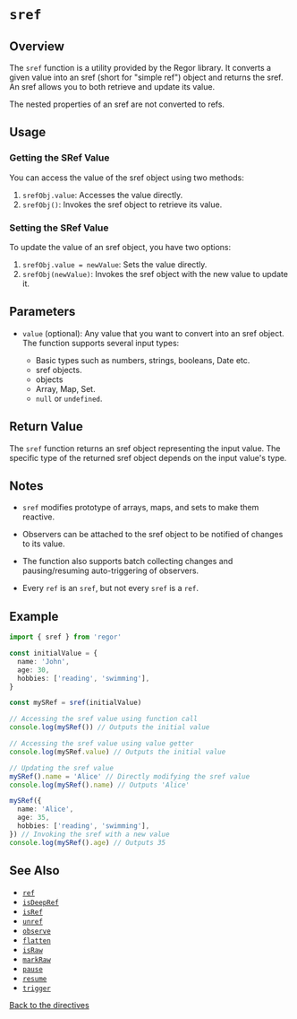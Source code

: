 # `sref`

## Overview

The `sref` function is a utility provided by the Regor library. It converts a given value into an sref (short for "simple ref") object and returns the sref. An sref allows you to both retrieve and update its value.

The nested properties of an sref are not converted to refs.

## Usage

### Getting the SRef Value

You can access the value of the sref object using two methods:

1. `srefObj.value`: Accesses the value directly.
2. `srefObj()`: Invokes the sref object to retrieve its value.

### Setting the SRef Value

To update the value of an sref object, you have two options:

1. `srefObj.value = newValue`: Sets the value directly.
2. `srefObj(newValue)`: Invokes the sref object with the new value to update it.

## Parameters

- `value` (optional): Any value that you want to convert into an sref object. The function supports several input types:

  - Basic types such as numbers, strings, booleans, Date etc.
  - sref objects.
  - objects
  - Array, Map, Set.
  - `null` or `undefined`.

## Return Value

The `sref` function returns an sref object representing the input value. The specific type of the returned sref object depends on the input value's type.

## Notes

- `sref` modifies prototype of arrays, maps, and sets to make them reactive.

- Observers can be attached to the sref object to be notified of changes to its value.

- The function also supports batch collecting changes and pausing/resuming auto-triggering of observers.
- Every `ref` is an `sref`, but not every `sref` is a `ref`.

## Example

```ts
import { sref } from 'regor'

const initialValue = {
  name: 'John',
  age: 30,
  hobbies: ['reading', 'swimming'],
}

const mySRef = sref(initialValue)

// Accessing the sref value using function call
console.log(mySRef()) // Outputs the initial value

// Accessing the sref value using value getter
console.log(mySRef.value) // Outputs the initial value

// Updating the sref value
mySRef().name = 'Alice' // Directly modifying the sref value
console.log(mySRef().name) // Outputs 'Alice'

mySRef({
  name: 'Alice',
  age: 35,
  hobbies: ['reading', 'swimming'],
}) // Invoking the sref with a new value
console.log(mySRef().age) // Outputs 35
```

## See Also

- [`ref`](ref.md)
- [`isDeepRef`](isDeepRef.md)
- [`isRef`](isRef.md)
- [`unref`](unref.md)
- [`observe`](observe.md)
- [`flatten`](flatten.md)
- [`isRaw`](isRaw.md)
- [`markRaw`](markRaw.md)
- [`pause`](pause.md)
- [`resume`](resume.md)
- [`trigger`](trigger.md)

[Back to the directives](regor-api.md)
